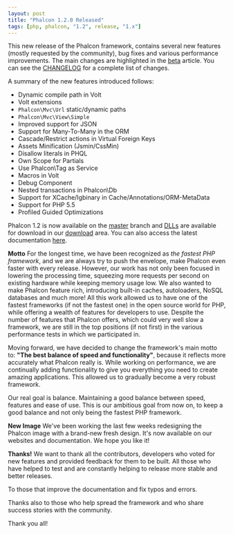 ```yaml
---
layout: post
title: "Phalcon 1.2.0 Released"
tags: [php, phalcon, "1.2", release, "1.x"]
---
```

This new release of the Phalcon framework, contains several new features (mostly requested by the community), bug fixes and various performance improvements. The main changes are highlighted in the [beta](https://blog.phalcon.io/post/phalcon-1-2-beta-1-released) article. You can see the [CHANGELOG](https://github.com/phalcon/cphalcon/blob/phalcon-v1.2.0/CHANGELOG) for a complete list of changes.

A summary of the new features introduced follows:

<!--more-->
- Dynamic compile path in Volt
- Volt extensions
- `Phalcon\Mvc\Url` static/dynamic paths
- `Phalcon\Mvc\View\Simple`
- Improved support for JSON
- Support for Many-To-Many in the ORM
- Cascade/Restrict actions in Virtual Foreign Keys
- Assets Minification (Jsmin/CssMin)
- Disallow literals in PHQL
- Own Scope for Partials
- Use Phalcon\\Tag as Service
- Macros in Volt
- Debug Component
- Nested transactions in Phalcon\\Db
- Support for XCache/Igbinary in Cache/Annotations/ORM-MetaData
- Support for PHP 5.5
- Profiled Guided Optimizations

Phalcon 1.2 is now available on the [master](https://github.com/phalcon/cphalcon) branch and [DLLs](https://phalcon.io/download/windows) are available for download in our [download](https://phalcon.io/download/windows) area. You can also access the latest documentation [here](https://docs.phalcon.io/latest/en/index).

**Motto**
For the longest time, we have been recognized as *the fastest PHP framework*, and we are always try to push the envelope, make Phalcon even faster with every release. However, our work has not only been focused in lowering the processing time, squeezing more requests per second on existing hardware while keeping memory usage low. We also wanted to make Phalcon feature rich, introducing built-in caches, autoloaders, NoSQL databases and much more! All this work allowed us to have one of the fastest frameworks (if not the fastest one) in the open source world for PHP, while offering a wealth of features for developers to use. Despite the number of features that Phalcon offers, which could very well slow a framework, we are still in the top positions (if not first) in the various performance tests in which we participated in.

Moving forward, we have decided to change the framework's main motto to: **"The best balance of speed and functionality"**, because it reflects more accurately what Phalcon really is. While working on performance, we are continually adding functionality to give you everything you need to create amazing applications. This allowed us to gradually become a very robust framework.

Our real goal is balance. Maintaining a good balance between speed, features and ease of use. This is our ambitious goal from now on, to keep a good balance and not only being the fastest PHP framework.

**New Image**
We've been working the last few weeks redesigning the Phalcon image with a brand-new fresh design. It's now available on our websites and documentation. We hope you like it!

**Thanks!**
We want to thank all the contributors, developers who voted for new features and provided feedback for them to be built. All those who have helped to test and are constantly helping to release more stable and better releases.

To those that improve the documentation and fix typos and errors.

Thanks also to those who help spread the framework and who share success stories with the community.

Thank you all!

